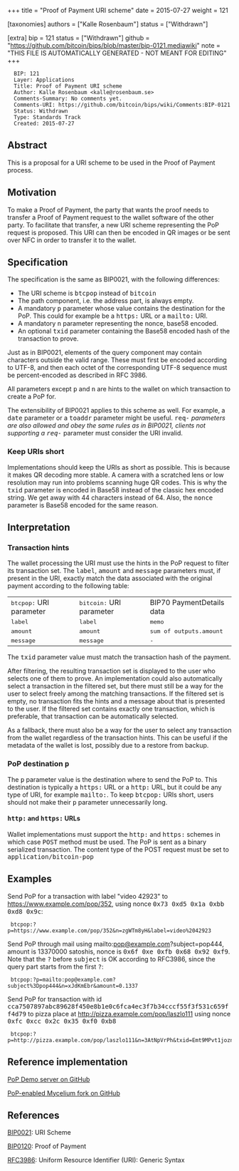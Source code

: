
+++
title = "Proof of Payment URI scheme"
date = 2015-07-27
weight = 121

[taxonomies]
authors = ["Kalle Rosenbaum"]
status = ["Withdrawn"]

[extra]
bip = 121
status = ["Withdrawn"]
github = "https://github.com/bitcoin/bips/blob/master/bip-0121.mediawiki"
note = "THIS FILE IS AUTOMATICALLY GENERATED - NOT MEANT FOR EDITING"
+++

```
  BIP: 121
  Layer: Applications
  Title: Proof of Payment URI scheme
  Author: Kalle Rosenbaum <kalle@rosenbaum.se>
  Comments-Summary: No comments yet.
  Comments-URI: https://github.com/bitcoin/bips/wiki/Comments:BIP-0121
  Status: Withdrawn
  Type: Standards Track
  Created: 2015-07-27
```

<h2> Abstract </h2>


This is a proposal for a URI scheme to be used in the Proof of Payment
process.

<h2> Motivation </h2>


To make a Proof of Payment, the party that wants the proof needs to
transfer a Proof of Payment request to the wallet software of the
other party. To facilitate that transfer, a new URI scheme
representing the PoP request is proposed. This URI can then be encoded
in QR images or be sent over NFC in order to transfer it to the wallet.

<h2> Specification </h2>


The specification is the same as BIP0021, with the following
differences:

*  The URI scheme is <tt>btcpop</tt> instead of <tt>bitcoin</tt>
*  The path component, i.e. the address part, is always empty.
*  A mandatory <tt>p</tt> parameter whose value contains the destination for the PoP. This could for example be a <tt>https:</tt> URL or a <tt>mailto:</tt> URI.
*  A mandatory <tt>n</tt> parameter representing the nonce, base58 encoded.
*  An optional <tt>txid</tt> parameter containing the Base58 encoded hash of the transaction to prove.


Just as in BIP0021, elements of the query component may contain
characters outside the valid range. These must first be encoded
according to UTF-8, and then each octet of the corresponding UTF-8
sequence must be percent-encoded as described in RFC 3986.

All parameters except <tt>p</tt> and <tt>n</tt> are hints to the
wallet on which transaction to create a PoP for.

The extensibility of BIP0021 applies to this scheme as well. For
example, a <tt>date</tt> parameter or a <tt>toaddr</tt> parameter
might be useful. <tt>req-*</tt> parameters are also allowed and obey
the same rules as in BIP0021, clients not supporting a <tt>req-*</tt>
parameter must consider the URI invalid.

<h3> Keep URIs short </h3>


Implementations should keep the URIs as short as possible. This is
because it makes QR decoding more stable. A camera with a scratched
lens or low resolution may run into problems scanning huge QR
codes. This is why the <tt>txid</tt> parameter is encoded in Base58
instead of the classic hex encoded string. We get away with 44
characters instead of 64. Also, the <tt>nonce</tt> parameter is Base58
encoded for the same reason.

<h2> Interpretation </h2>


<h3> Transaction hints </h3>


The wallet processing the URI must use the hints in the PoP request to
filter its transaction set. The <tt>label</tt>, <tt>amount</tt> and
<tt>message</tt> parameters must, if present in the URI, exactly match
the data associated with the original payment according to the
following table:


||||
|-|-|-|
|<tt>btcpop:</tt> URI parameter|<tt>bitcoin:</tt> URI parameter|BIP70 PaymentDetails data|
|<tt>label</tt>|<tt>label</tt>|<tt>memo</tt>|
|<tt>amount</tt>|<tt>amount</tt>|<tt>sum of outputs.amount</tt>|
|<tt>message</tt>|<tt>message</tt>|<tt>-</tt>|

The <tt>txid</tt> parameter value must match the transaction hash of
the payment.

After filtering, the resulting transaction set is displayed to the
user who selects one of them to prove. An implementation could also
automatically select a transaction in the filtered set, but
there must still be a way for the user to select freely among the
matching transactions. If the filtered set is empty, no transaction
fits the hints and a message about that is presented to the user. If
the filtered set contains exactly one transaction, which is
preferable, that transaction can be automatically selected.

As a fallback, there must also be a way for the user to select any
transaction from the wallet regardless of the transaction hints. This
can be useful if the metadata of the wallet is lost, possibly due to a
restore from backup.

<h3> PoP destination <tt>p</tt> </h3>


The <tt>p</tt> parameter value is the destination where to send the
PoP to. This destination is typically a <tt>https:</tt> URL or a
<tt>http:</tt> URL, but it could be any type of URI, for example
<tt>mailto:</tt>. To keep <tt>btcpop:</tt> URIs short, users should
not make their <tt>p</tt> parameter unnecessarily long.

<h4> <tt>http:</tt> and <tt>https:</tt> URLs </h4>


Wallet implementations must support the <tt>http:</tt> and
<tt>https:</tt> schemes in which case <tt>POST</tt> method must be
used. The PoP is sent as a binary serialized transaction. The content
type of the POST request must be set to
<tt>application/bitcoin-pop</tt>

<h2> Examples </h2>


Send PoP for a transaction with label "video 42923" to
<nowiki>https://www.example.com/pop/352</nowiki>, using nonce
<tt>0x73 0xd5 0x1a 0xbb 0xd8 0x9c</tt>:
```
 btcpop:?p=https://www.example.com/pop/352&n=zgWTm8yH&label=video%2042923
```
Send PoP through mail using
<nowiki>mailto:pop@example.com?subject=pop444</nowiki>, amount
is 13370000 satoshis, nonce is <tt>0x6f 0xe 0xfb 0x68 0x92 0xf9</tt>.
Note that the <tt>?</tt> before <tt>subject</tt> is OK according to RFC3986,
since the query part starts from the first <tt>?</tt>:
```
 btcpop:?p=mailto:pop@example.com?subject%3Dpop444&n=xJdKmEbr&amount=0.1337
```
Send PoP for transaction with id
<tt>cca7507897abc89628f450e8b1e0c6fca4ec3f7b34cccf55f3f531c659ff4d79</tt>
to pizza place at <nowiki>http://pizza.example.com/pop/laszlo111</nowiki> using nonce <tt>0xfc 0xcc 0x2c 0x35 0xf0 0xb8</tt>
```
 btcpop:?p=http://pizza.example.com/pop/laszlo111&n=3AtNpVrPh&txid=Emt9MPvt1joznqHy5eEHkNtcuQuYWXzYJBQZN6BJm6NL
```
<h2> Reference implementation </h2>


<a href="https://github.com/kallerosenbaum/poppoc" target="_blank">PoP Demo server on GitHub</a>

<a href="https://github.com/kallerosenbaum/wallet" target="_blank">PoP-enabled Mycelium fork on GitHub</a>

<h2> References </h2>


<a href="/21" target="_blank">BIP0021</a>: URI Scheme

<a href="/120" target="_blank">BIP0120</a>: Proof of Payment

<a href="https://www.ietf.org/rfc/rfc3986.txt" target="_blank">RFC3986</a>: Uniform Resource Identifier (URI): Generic Syntax
